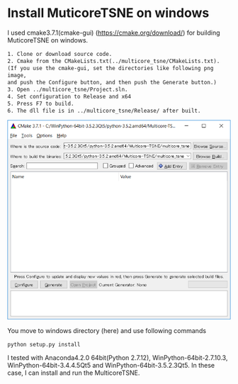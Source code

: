 # Install MuticoreTSNE on windows
I used cmake3.7.1(cmake-gui)  (https://cmake.org/download/) for building MuticoreTSNE on windows. 
```
1. Clone or download source code. 
2. Cmake from the CMakeLists.txt(../multicore_tsne/CMakeLists.txt). 
(If you use the cmake-gui, set the directories like following png image, 
and push the Configure button, and then push the Generate button.) 
3. Open ../multicore_tsne/Project.sln. 
4. Set configuration to Release and x64 
5. Press F7 to build.
6. The dll file is in ../multicore_tsne/Release/ after built. 
```
![cmake-gui](./cmake-gui.png) 

You move to windows directory (here) and use following commands 

```
python setup.py install 
```

I tested with Anaconda4.2.0 64bit(Python 2.7.12), WinPython-64bit-2.7.10.3, WinPython-64bit-3.4.4.5Qt5 
and WinPython-64bit-3.5.2.3Qt5. In these case, I can install and run the MulticoreTSNE. 
 
